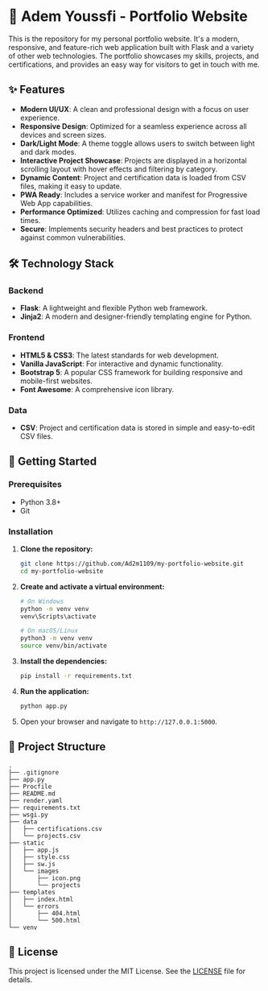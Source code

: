 # 🚀 Adem Youssfi - Portfolio Website

This is the repository for my personal portfolio website. It's a modern, responsive, and feature-rich web application built with Flask and a variety of other web technologies. The portfolio showcases my skills, projects, and certifications, and provides an easy way for visitors to get in touch with me.

## ✨ Features

*   **Modern UI/UX**: A clean and professional design with a focus on user experience.
*   **Responsive Design**: Optimized for a seamless experience across all devices and screen sizes.
*   **Dark/Light Mode**: A theme toggle allows users to switch between light and dark modes.
*   **Interactive Project Showcase**: Projects are displayed in a horizontal scrolling layout with hover effects and filtering by category.
*   **Dynamic Content**: Project and certification data is loaded from CSV files, making it easy to update.
*   **PWA Ready**: Includes a service worker and manifest for Progressive Web App capabilities.
*   **Performance Optimized**: Utilizes caching and compression for fast load times.
*   **Secure**: Implements security headers and best practices to protect against common vulnerabilities.

## 🛠️ Technology Stack

### Backend
*   **Flask**: A lightweight and flexible Python web framework.
*   **Jinja2**: A modern and designer-friendly templating engine for Python.

### Frontend
*   **HTML5 & CSS3**: The latest standards for web development.
*   **Vanilla JavaScript**: For interactive and dynamic functionality.
*   **Bootstrap 5**: A popular CSS framework for building responsive and mobile-first websites.
*   **Font Awesome**: A comprehensive icon library.

### Data
*   **CSV**: Project and certification data is stored in simple and easy-to-edit CSV files.

## 🚀 Getting Started

### Prerequisites
*   Python 3.8+
*   Git

### Installation

1.  **Clone the repository:**
    ```bash
    git clone https://github.com/Ad2m1109/my-portfolio-website.git
    cd my-portfolio-website
    ```

2.  **Create and activate a virtual environment:**
    ```bash
    # On Windows
    python -m venv venv
    venv\Scripts\activate

    # On macOS/Linux
    python3 -m venv venv
    source venv/bin/activate
    ```

3.  **Install the dependencies:**
    ```bash
    pip install -r requirements.txt
    ```

4.  **Run the application:**
    ```bash
    python app.py
    ```

5.  Open your browser and navigate to `http://127.0.0.1:5000`.

## 📁 Project Structure

```
.
├── .gitignore
├── app.py
├── Procfile
├── README.md
├── render.yaml
├── requirements.txt
├── wsgi.py
├── data
│   ├── certifications.csv
│   └── projects.csv
├── static
│   ├── app.js
│   ├── style.css
│   ├── sw.js
│   └── images
│       ├── icon.png
│       └── projects
├── templates
│   ├── index.html
│   └── errors
│       ├── 404.html
│       └── 500.html
└── venv
```

## 📜 License

This project is licensed under the MIT License. See the [LICENSE](LICENSE) file for details.
